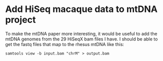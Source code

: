 # Add HiSeq macaque data to mtDNA project

To make the mtDNA paper more interesting, it would be useful to add the mtDNA genomes from the 29 HiSeqX bam files I have.  I should be able to get the fastq files that map to the rhesus mtDNA like this: 
```
samtools view -b input.bam "chrM" > output.bam
```

